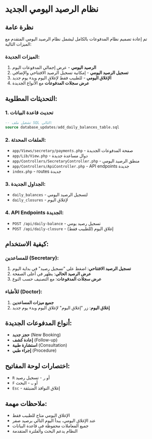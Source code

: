 # نظام الرصيد اليومي الجديد

## نظرة عامة
تم إعادة تصميم نظام المدفوعات بالكامل ليشمل نظام الرصيد اليومي المتقدم مع الميزات التالية:

### الميزات الجديدة:
1. **الرصيد اليومي** - عرض إجمالي المدفوعات اليوم
2. **تسجيل الرصيد اليومي** - إمكانية تسجيل الرصيد الافتتاحي والإضافي
3. **الإغلاق اليومي** - للطبيب فقط لإغلاق اليوم وبدء يوم جديد
4. **عرض سجلات المدفوعات** مع الأنواع الجديدة

## التحديثات المطلوبة:

### 1. تحديث قاعدة البيانات
```sql
-- تشغيل ملف SQL التالي:
source database_updates/add_daily_balances_table.sql
```

### 2. الملفات المحدثة:
- `app/Views/secretary/payments.php` - صفحة المدفوعات الجديدة
- `app/Lib/View.php` - دوال مساعدة جديدة
- `app/Controllers/SecretaryController.php` - منطق الرصيد اليومي
- `app/Controllers/ApiController.php` - API endpoints جديدة
- `index.php` - routes جديدة

### 3. الجداول الجديدة:
- `daily_balances` - لتسجيل الرصيد اليومي
- `daily_closures` - لإغلاق اليوم

### 4. API Endpoints الجديدة:
- `POST /api/daily-balance` - تسجيل رصيد يومي
- `POST /api/daily-closure` - إغلاق اليوم (للطبيب فقط)

## كيفية الاستخدام:

### للمساعدين (Secretary):
1. **تسجيل الرصيد الافتتاحي**: اضغط على "تسجيل رصيد" في بداية اليوم
2. **عرض الرصيد الحالي**: يظهر في أعلى الصفحة
3. **عرض سجلات المدفوعات**: مع التصنيف حسب النوع

### للأطباء (Doctor):
1. **جميع ميزات المساعدين**
2. **إغلاق اليوم**: زر "إغلاق اليوم" لإغلاق اليوم وبدء يوم جديد

## أنواع المدفوعات الجديدة:
- **حجز جديد** (New Booking)
- **إعادة كشف** (Follow-up)
- **استشارة طبية** (Consultation)
- **إجراء طبي** (Procedure)

## اختصارات لوحة المفاتيح:
- `R` أو `ر` - تسجيل رصيد
- `F` أو `ب` - البحث
- `Esc` - إغلاق النوافذ المنبثقة

## ملاحظات مهمة:
- الإغلاق اليومي متاح للطبيب فقط
- عند الإغلاق اليومي، يبدأ اليوم التالي برصيد صفر
- جميع المعاملات محفوظة في قاعدة البيانات
- النظام يدعم البحث والفلترة المتقدمة
